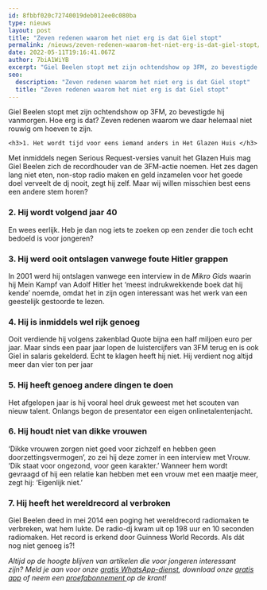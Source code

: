 ```yaml
---
id: 8fbbf020c72740019deb012ee0c080ba
type: nieuws
layout: post
title: "Zeven redenen waarom het niet erg is dat Giel stopt"
permalink: /nieuws/zeven-redenen-waarom-het-niet-erg-is-dat-giel-stopt/
date: 2022-05-11T19:16:41.067Z
author: 7biA1WiYB
excerpt: "Giel Beelen stopt met zijn ochtendshow op 3FM, zo bevestigde hij vanmorgen. Hoe erg is dat? Zeven redenen waarom we daar helemaal niet rouwig om hoeven te zijn.  "
seo:
  description: "Zeven redenen waarom het niet erg is dat Giel stopt"
  title: "Zeven redenen waarom het niet erg is dat Giel stopt"
---
```

Giel Beelen stopt met zijn ochtendshow op 3FM, zo bevestigde hij vanmorgen. Hoe erg is dat? Zeven redenen waarom we daar helemaal niet rouwig om hoeven te zijn.  

    <h3>1. Het wordt tijd voor eens iemand anders in Het Glazen Huis </h3>
<p>Met inmiddels negen Serious Request-versies vanuit het Glazen Huis mag Giel Beelen zich de recordhouder van de 3FM-actie noemen. Het zes dagen lang niet eten, non-stop radio maken en geld inzamelen voor het goede doel verveelt de dj nooit, zegt hij zelf. Maar wij willen misschien best eens een andere stem horen?</p>
<h3>2. Hij wordt volgend jaar 40 </h3>
<p>En wees eerlijk. Heb je dan nog iets te zoeken op een zender die toch echt bedoeld is voor jongeren? </p>
<h3>3. Hij werd ooit ontslagen vanwege foute Hitler grappen</h3>
<p>In 2001 werd hij ontslagen vanwege een interview in de <em>Mikro Gids</em> waarin hij Mein Kampf van Adolf Hitler het ‘meest indrukwekkende boek dat hij kende’ noemde, omdat het in zijn ogen interessant was het werk van een geestelijk gestoorde te lezen. </p>
<h3>4. Hij is inmiddels wel rijk genoeg</h3>
<p>Ooit verdiende hij volgens zakenblad Quote bijna een half miljoen euro per jaar. Maar sinds een paar jaar lopen de luistercijfers van 3FM terug en is ook Giel in salaris gekelderd. Echt te klagen heeft hij niet. Hij verdient nog altijd meer dan vier ton per jaar </p>
<h3>5. Hij heeft genoeg andere dingen te doen</h3>
<p>Het afgelopen jaar is hij vooral heel druk geweest met het scouten van nieuw talent. Onlangs begon de presentator een eigen onlinetalentenjacht.</p>
<h3>6. Hij houdt niet van dikke vrouwen</h3>
<p>‘Dikke vrouwen zorgen niet goed voor zichzelf en hebben geen doorzettingsvermogen’, zo zei hij deze zomer in een interview met Vrouw. ‘Dik staat voor ongezond, voor geen karakter.’ Wanneer hem wordt gevraagd of hij een relatie kan hebben met een vrouw met een maatje meer, zegt hij: ‘Eigenlijk niet.’</p>
<h3>7. Hij heeft het wereldrecord al verbroken</h3>
<p>Giel Beelen deed in mei 2014 een poging het wereldrecord radiomaken te verbreken, wat hem lukte. De radio-dj kwam uit op 198 uur en 10 seconden radiomaken. Het record is erkend door Guinness World Records. Als dát nog niet genoeg is?!</p>
<p><em>Altijd op de hoogte blijven van artikelen die voor jongeren interessant zijn? Meld je aan voor onze </em><a href="https://7dagen.netlify.app/whatsapp"><em>gratis WhatsApp-dienst</em></a><em>, download onze </em><a href="https://7dagen.netlify.app/app"><em>gratis app</em></a><em> of neem een </em><a href="https://abonneren.sevendays.nl/abonneren/abonnementen/ae/artikel"><em>proefabonnement </em></a><em>op de krant!</em></p>  
